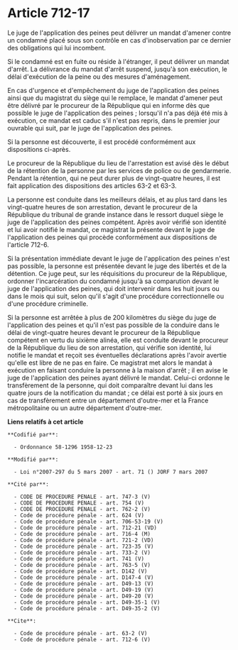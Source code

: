 # Article 712-17

Le juge de l'application des peines peut délivrer un mandat d'amener contre un condamné placé sous son contrôle en cas
d'inobservation par ce dernier des obligations qui lui incombent. 

Si le condamné est en fuite ou réside à l'étranger, il peut délivrer un mandat d'arrêt. La délivrance du mandat d'arrêt
suspend, jusqu'à son exécution, le délai d'exécution de la peine ou des mesures d'aménagement. 

En cas d'urgence et d'empêchement du juge de l'application des peines ainsi que du magistrat du siège qui le remplace, le
mandat d'amener peut être délivré par le procureur de la République qui en informe dès que possible le juge de l'application
des peines ; lorsqu'il n'a pas déjà été mis à exécution, ce mandat est caduc s'il n'est pas repris, dans le premier jour
ouvrable qui suit, par le juge de l'application des peines. 

Si la personne est découverte, il est procédé conformément aux dispositions ci-après. 

Le procureur de la République du lieu de l'arrestation est avisé dès le début de la rétention de la personne par les services
de police ou de gendarmerie. Pendant la rétention, qui ne peut durer plus de vingt-quatre heures, il est fait application des
dispositions des articles 63-2 et 63-3. 

La personne est conduite dans les meilleurs délais, et au plus tard dans les vingt-quatre heures de son arrestation, devant
le procureur de la République du tribunal de grande instance dans le ressort duquel siège le juge de l'application des peines
compétent. Après avoir vérifié son identité et lui avoir notifié le mandat, ce magistrat la présente devant le juge de
l'application des peines qui procède conformément aux dispositions de l'article 712-6.

Si la présentation immédiate devant le juge de l'application des peines n'est pas possible, la personne est présentée devant
le juge des libertés et de la détention. Ce juge peut, sur les réquisitions du procureur de la République, ordonner
l'incarcération du condamné jusqu'à sa comparution devant le juge de l'application des peines, qui doit intervenir dans les
huit jours ou dans le mois qui suit, selon qu'il s'agit d'une procédure correctionnelle ou d'une procédure criminelle. 

Si la personne est arrêtée à plus de 200 kilomètres du siège du juge de l'application des peines et qu'il n'est pas possible
de la conduire dans le délai de vingt-quatre heures devant le procureur de la République compétent en vertu du sixième
alinéa, elle est conduite devant le procureur de la République du lieu de son arrestation, qui vérifie son identité, lui
notifie le mandat et reçoit ses éventuelles déclarations après l'avoir avertie qu'elle est libre de ne pas en faire. Ce
magistrat met alors le mandat à exécution en faisant conduire la personne à la maison d'arrêt ; il en avise le juge de
l'application des peines ayant délivré le mandat. Celui-ci ordonne le transfèrement de la personne, qui doit comparaître
devant lui dans les quatre jours de la notification du mandat ; ce délai est porté à six jours en cas de transfèrement entre
un département d'outre-mer et la France métropolitaine ou un autre département d'outre-mer.

**Liens relatifs à cet article**

	**Codifié par**:

	  - Ordonnance 58-1296 1958-12-23

	**Modifié par**:

	  - Loi n°2007-297 du 5 mars 2007 - art. 71 () JORF 7 mars 2007

	**Cité par**:

	  - CODE DE PROCEDURE PENALE - art. 747-3 (V)
	  - CODE DE PROCEDURE PENALE - art. 754 (V)
	  - CODE DE PROCEDURE PENALE - art. 762-2 (V)
	  - Code de procédure pénale - art. 624 (V)
	  - Code de procédure pénale - art. 706-53-19 (V)
	  - Code de procédure pénale - art. 712-21 (VD)
	  - Code de procédure pénale - art. 716-4 (M)
	  - Code de procédure pénale - art. 721-2 (VD)
	  - Code de procédure pénale - art. 723-35 (V)
	  - Code de procédure pénale - art. 733-2 (V)
	  - Code de procédure pénale - art. 741 (V)
	  - Code de procédure pénale - art. 763-5 (V)
	  - Code de procédure pénale - art. D142 (V)
	  - Code de procédure pénale - art. D147-4 (V)
	  - Code de procédure pénale - art. D49-13 (V)
	  - Code de procédure pénale - art. D49-19 (V)
	  - Code de procédure pénale - art. D49-20 (V)
	  - Code de procédure pénale - art. D49-35-1 (V)
	  - Code de procédure pénale - art. D49-35-2 (V)

	**Cite**:

	  - Code de procédure pénale - art. 63-2 (V)
	  - Code de procédure pénale - art. 712-6 (V)
